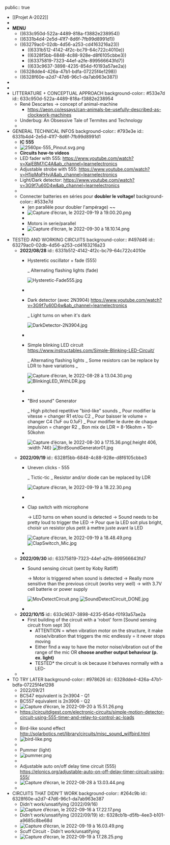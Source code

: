 public:: true

- [[Projet A-2022]]
-
- __MENU__
	- ((633c950d-522a-4489-818a-f3882e238954))
	- ((6331b4d4-2e5d-41f7-8d6f-7fb99d8991d1))
	- ((63279ac0-02db-4d56-a253-cd4163216a23))
		- ((6331b512-4142-4f2c-bc79-64c722c4010e))
		- ((6328f5bb-6848-4c88-928e-d8f6105cbbe3))
		- ((63375819-7323-44ef-a2fe-899566643fd7))
		- ((633c9637-3898-4235-854d-f0193a57ae2a))
	- ((6328dde4-426a-47b1-bdfa-07225f4e1298))
	- ((6328f60e-a2d7-47d6-96c1-da7ab963e387))
-
-
- LITTERATURE + CONCEPTUAL APPROACH
  background-color:: #533e7d
  id:: 633c950d-522a-4489-818a-f3882e238954
	- René Descartes -> concept of animal-machine
		- https://aeon.co/essays/can-animals-be-usefully-described-as-clockwork-machines
	- Underbug: An Obsessive Tale of Termites and Technology
	-
- GENERAL TECHNICAL INFOS
  background-color:: #793e3e
  id:: 6331b4d4-2e5d-41f7-8d6f-7fb99d8991d1
	- __IC 555__
	- ![2560px-555_Pinout.svg.png](../assets/2560px-555_Pinout.svg_1661386060127_0.png)
	- __Circuits how-to videos__
	- LED fader with 555: https://www.youtube.com/watch?v=XajEBM7iC4A&ab_channel=learnelectronics
	- Adjustable strobe with 555: https://www.youtube.com/watch?v=H1jpMqPHyjA&ab_channel=learnelectronics
	- Light/Dark detector: https://www.youtube.com/watch?v=3G9f7u60D4w&ab_channel=learnelectronics
	-
	- Connecter batteries en séries pour __doubler le voltage!__
	  background-color:: #533e7d
		- (en parallèle pour doubler l'ampérage) ~~
		- ![Capture d’écran, le 2022-09-19 à 19.00.20.png](../assets/Capture_d’écran,_le_2022-09-19_à_19.00.20_1663628438385_0.png)
		-
		- Motors in serie/parallel
		- ![Capture d’écran, le 2022-09-30 à 18.10.14.png](../assets/Capture_d’écran,_le_2022-09-30_à_18.10.14_1664656938748_0.png)
		-
- TESTED AND WORKING CIRCUITS
  background-color:: #497d46
  id:: 63279ac0-02db-4d56-a253-cd4163216a23
	- __2022/08/28__
	  id:: 6331b512-4142-4f2c-bc79-64c722c4010e
		- Hysteretic oscillator + fade (555)
		  
		  _ Alternating flashing lights (fade)
		  
		  ![Hysteretic-Fade555.jpg](../assets/Hysteretic-Fade555_1661704689677_0.jpg)
		-
		- Dark detector (avec 2N3904) https://www.youtube.com/watch?v=3G9f7u60D4w&ab_channel=learnelectronics
		  
		  _ Light turns on when it's dark
		  
		  ![DarkDetector-2N3904.jpg](../assets/DarkDetector-2N3904_1661704721842_0.jpg)
		-
		- Simple blinking LED circuit https://www.instructables.com/Simple-Blinking-LED-Circuit/
		  
		  _ Alternating flashing lights
		  _ Some resistors can be replace by LDR to have variations
		  _ 
		  
		  ![Capture d’écran, le 2022-08-28 à 13.04.30.png](../assets/Capture_d’écran,_le_2022-08-28_à_13.04.30_1661706615467_0.png)
		  ![BlinkingLED_WithLDR.jpg](../assets/BlinkingLED_WithLDR_1663622597230_0.jpg)
		-
		- "Bird sound" Generator
		  
		  _ High pitched repetitive "bird-like" sounds
		  _ Pour modifier la vitesse = changer R1 et/ou C2
		  _ Pour baisser le volume = changer C4 (1uF ou 0.1uF)
		  _ Pour modifier le durée de chaque impulsion = changer R2
		  _ Bon mix de LDR = 8-16kohm + 10-50kohm
		  
		  ![Capture d’écran, le 2022-08-30 à 17.15.36.png](../assets/Capture_d’écran,_le_2022-08-30_à_17.15.36_1661894147266_0.png){:height 406, :width 746}
		  ![BirdSoundGenerator01.jpg](../assets/BirdSoundGenerator01_1663622562740_0.jpg)
	- __2022/09/19__
	  id:: 6328f5bb-6848-4c88-928e-d8f6105cbbe3
		- Uneven clicks - 555
		  
		  _ Tictic-tic
		  _ Resistor and/or diode can be replaced by LDR
		  
		  ![Capture d’écran, le 2022-09-19 à 18.22.30.png](../assets/Capture_d’écran,_le_2022-09-19_à_18.22.30_1663626163963_0.png)
		-
		- Clap switch with microphone
		  
		  -> LED turns on when sound is detected
		  -> Sound needs to be pretty loud to trigger the LED
		  -> Pour que la LED soit plus bright, choisir un resistor plus petit à mettre juste avant la LED
		  
		  ![Capture d’écran, le 2022-09-19 à 18.48.49.png](../assets/Capture_d’écran,_le_2022-09-19_à_18.48.49_1663627760729_0.png)
		  ![ClapSwitcch_Mic.jpg](../assets/ClapSwitcch_Mic_1663969559342_0.jpg)
		-
	- __2022/09/30__
	  id:: 63375819-7323-44ef-a2fe-899566643fd7
		- Sound sensing circuit (sent by Koby Ratliff)
		  
		  -> Motor is triggered when sound is detected
		  -> Really more sensitive than the previous circuit (works very well)
		  -> with 3.7V cell batterie or power supply
		  
		  ![MovDetectCircuit.png](../assets/MovDetectCircuit_1664571331786_0.png)
		  ![SoundDetectCircuit_DONE.jpg](../assets/SoundDetectCircuit_DONE_1664574804746_0.jpg)
		-
	- __2022/10/15__
	  id:: 633c9637-3898-4235-854d-f0193a57ae2a
		- First building of the circuit with a 'robot' form [Sound sensing circuit from sept 30]
			- ATTENTION = when vibration motor on the structure, it make noise/vibration that triggers the mic endlessly = it never stops moving
			- Either find a way to have the motor noise/vibration out of the range of the mic OR __choose another output behaviour (p. ex. light)__
			- TESTED* the circuit is ok because it behaves normally with a LED-
	-
- TO TRY LATER
  background-color:: #978626
  id:: 6328dde4-426a-47b1-bdfa-07225f4e1298
	- 2022/09/21
	- BC547 equivalent is 2n3904 - Q1
	- BC557 equivalent is 2n3906 - Q2
	- ![Capture d’écran, le 2022-09-20 à 15.51.26.png](../assets/Capture_d’écran,_le_2022-09-20_à_15.51.26_1663703504654_0.png)
	- https://circuitdigest.com/electronic-circuits/simple-motion-detector-circuit-using-555-timer-and-relay-to-control-ac-loads
	-
	- Bird-like sound effect http://solarbotics.net/library/circuits/misc_sound_wilfbird.html
	- ![bird-like.png](../assets/bird-like_1661705347629_0.png)
	-
	- Pummer (light)
	- ![pummer.png](../assets/pummer_1661705413008_0.png)
	-
	- Adjustable auto on/off delay time circuit (555) https://elonics.org/adjustable-auto-on-off-delay-timer-circuit-using-555/
	- ![Capture d’écran, le 2022-08-28 à 13.03.44.png](../assets/Capture_d’écran,_le_2022-08-28_à_13.03.44_1661706247273_0.png)
	-
- CIRCUITS THAT DIDN'T WORK
  background-color:: #264c9b
  id:: 6328f60e-a2d7-47d6-96c1-da7ab963e387
	- Didn't work/unsatifying (2022/09/16)
	- ![Capture d’écran, le 2022-09-16 à 17.22.17.png](../assets/Capture_d’écran,_le_2022-09-16_à_17.22.17_1663363349998_0.png)
	- Didn't work/unsatifying (2022/09/19)
	  id:: 6328cb1b-d5fb-4ee3-b101-a9685c8be68d
	- ![Capture d’écran, le 2022-09-19 à 16.03.49.png](../assets/Capture_d’écran,_le_2022-09-19_à_16.03.49_1663617840017_0.png)
	- Scuff Circuit - Didn't work/unsatifying
	- ![Capture d’écran, le 2022-09-19 à 17.28.25.png](../assets/Capture_d’écran,_le_2022-09-19_à_17.28.25_1663622915585_0.png)